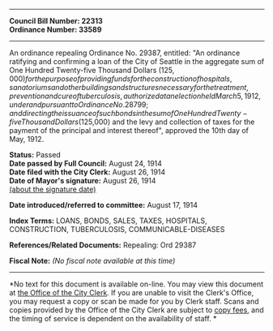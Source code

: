 * * * * *  
  
**Council Bill Number: [](#h0)[](#h2)22313**   
**Ordinance Number: 33589**  
  
* * * * *  
  
An ordinance repealing Ordinance No. 29387, entitled: "An ordinance ratifying and confirming a loan of the City of Seattle in the aggregate sum of One Hundred Twenty-five Thousand Dollars ($125,000) for the purpose of providing funds for the construction of hospitals, sanatoriums and other buildings and structures necessary for the treatment, prevention and cure of tuberculosis, authorized at an election held March 5, 1912, under and pursuant to Ordinance No. 28799; and directing the issuance of such bonds in the sum of One Hundred Twenty-five Thousand Dollars ($125,000) and the levy and collection of taxes for the payment of the principal and interest thereof", approved the 10th day of May, 1912.  
  
**Status:** Passed   
**Date passed by Full Council:** August 24, 1914   
**Date filed with the City Clerk:** August 26, 1914   
**Date of Mayor's signature:** August 26, 1914   
[(about the signature date)](/~public/approvaldate.htm)   
  
  
**Date introduced/referred to committee:** August 17, 1914   
  
**Index Terms:** LOANS, BONDS, SALES, TAXES, HOSPITALS, CONSTRUCTION, TUBERCULOSIS, COMMUNICABLE-DISEASES  
  
**References/Related Documents:** Repealing: Ord 29387  
  
**Fiscal Note:** *(No fiscal note available at this time)*  
  
* * * * *  
  
*No text for this document is available on-line. You may view this document at [the Office of the City Clerk](http://www.seattle.gov/leg/clerk/contactUs.htm). If you are unable to visit the Clerk's Office, you may request a copy or scan be made for you by Clerk staff. Scans and copies provided by the Office of the City Clerk are subject to [copy fees](http://clerk.seattle.gov/~public/clerkfees.htm), and the timing of service is dependent on the availability of staff. *  
  
  
